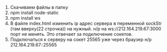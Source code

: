 1. Скачиваем файлы в папку
2. npm install node-static
3. npm install ws
4. В файле index.html изменить ip адрес сервера в переменной sockStr (там вверху(22 строчка)) на нужный.
н/р на ws://212.164.219.67:3000 порт не менять.
Это отвечает за подключение сокетов.
5. Подключаться к серверу на сокет 25565 уже через браузер н/р
 212.164.219.67::25565
